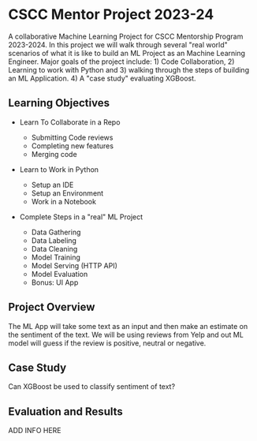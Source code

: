 # CSCC Mentor Project 2023-24
A collaborative Machine Learning Project for CSCC Mentorship Program 2023-2024. In this project we will walk through several "real world" scenarios of what it is like to build an ML Project as an Machine Learning Engineer. Major goals of the project include: 1) Code Collaboration, 2) Learning to work with Python and 3) walking through the steps of building an ML Application. 4) A "case study" evaluating XGBoost.


## Learning Objectives
- Learn To Collaborate in a Repo
    - Submitting Code reviews
    - Completing new features
    - Merging code

- Learn to Work in Python
    - Setup an IDE
    - Setup an Environment
    - Work in a Notebook

- Complete Steps in a "real" ML Project
    - Data Gathering
    - Data Labeling
    - Data Cleaning
    - Model Training
    - Model Serving (HTTP API)
    - Model Evaluation
    - Bonus: UI App

## Project Overview
The ML App will take some text as an input and then make an estimate on the sentiment of the text. We will be using reviews from Yelp and out ML model will guess if the review is positive, neutral or negative. 

## Case Study
Can XGBoost be used to classify sentiment of text?

## Evaluation and Results
ADD INFO HERE
